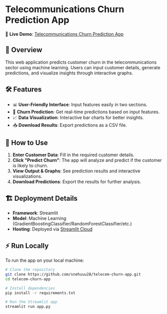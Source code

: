 # **Telecommunications Churn Prediction App**  

🚀 **Live Demo**: [Telecommunications Churn Prediction App](https://telecommunications-churn-prediction-app.streamlit.app/)  

## 📌 **Overview**  
This web application predicts customer churn in the telecommunications sector using machine learning. Users can input customer details, generate predictions, and visualize insights through interactive graphs.  

## 🛠 **Features**  
- 📊 **User-Friendly Interface**: Input features easily in two sections.  
- 🔮 **Churn Prediction**: Get real-time predictions based on input features.  
- 📈 **Data Visualization**: Interactive bar charts for better insights.  
- 📥 **Download Results**: Export predictions as a CSV file.  

## 🚀 **How to Use**  
1. **Enter Customer Data**: Fill in the required customer details.  
2. **Click "Predict Churn"**: The app will analyze and predict if the customer is likely to churn.  
3. **View Output & Graphs**: See prediction results and interactive visualizations.  
4. **Download Predictions**: Export the results for further analysis.  

## 🏗 **Deployment Details**  
- **Framework**: Streamlit  
- **Model**: Machine Learning (GradientBoostingClassifier/RandomForestClassifier/etc.)  
- **Hosting**: Deployed via [Streamlit Cloud](https://streamlit.io/)  

## ⚡ **Run Locally**  
To run the app on your local machine:  
```bash
# Clone the repository
git clone https://github.com/snehuuu28/telecom-churn-app.git
cd telecom-churn-app

# Install dependencies
pip install -r requirements.txt

# Run the Streamlit app
streamlit run app.py
